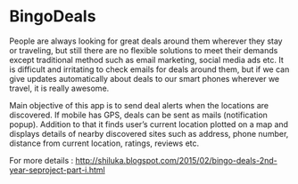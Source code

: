 # BingoDeals
People are always looking for great deals around them wherever they stay or traveling, but still there are no flexible solutions to meet their demands except traditional method such as email marketing, social media ads etc. It is difficult and irritating to check emails for deals around them, but if we can give updates automatically about deals to our smart phones wherever we travel, it is
really awesome.

Main objective of this app is to send deal alerts when the locations are discovered. If mobile has GPS, deals can be sent as mails (notification popup). Addition to that it finds user’s current location plotted on a map and displays details of nearby discovered sites such as address, phone number, distance from current location, ratings, reviews etc.

For more details : http://shiluka.blogspot.com/2015/02/bingo-deals-2nd-year-seproject-part-i.html

